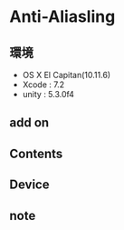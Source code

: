 # Anti-Aliasling #

## 環境 ##
*	OS X El Capitan(10.11.6)
*	Xcode : 7.2
*	unity : 5.3.0f4

## add on ##

## Contents ##

## Device ##

## note ##






